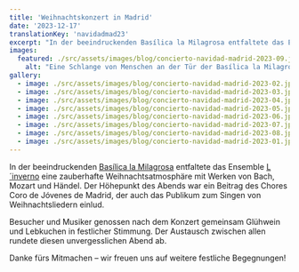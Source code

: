 ```yaml
---
title: 'Weihnachtskonzert in Madrid'
date: '2023-12-17'
translationKey: 'navidadmad23'
excerpt: "In der beeindruckenden Basílica la Milagrosa entfaltete das Ensemble L'inverno eine zauberhafte Weihnachtsatmosphäre mit Werken von Bach, Mozart und Händel."
images:
  featured: ./src/assets/images/blog/concierto-navidad-madrid-2023-09.jpg
	alt: "Eine Schlange von Menschen an der Tür der Basílica la Milagrosa, vor dem diesjährigen Weihnachtskonzert"
gallery:
  - image: ./src/assets/images/blog/concierto-navidad-madrid-2023-02.jpg
  - image: ./src/assets/images/blog/concierto-navidad-madrid-2023-03.jpg
  - image: ./src/assets/images/blog/concierto-navidad-madrid-2023-04.jpg
  - image: ./src/assets/images/blog/concierto-navidad-madrid-2023-05.jpg
  - image: ./src/assets/images/blog/concierto-navidad-madrid-2023-06.jpg
  - image: ./src/assets/images/blog/concierto-navidad-madrid-2023-07.jpg
  - image: ./src/assets/images/blog/concierto-navidad-madrid-2023-08.jpg
  - image: ./src/assets/images/blog/concierto-navidad-madrid-2023-01.jpg
---
```


In der beeindruckenden [Basílica la Milagrosa](/de/orte/basilica-parroquia-la-milagrosa/) entfaltete das Ensemble [L´inverno](/de/kuenstler/ensemble-linverno/) eine zauberhafte Weihnachtsatmosphäre mit Werken von Bach, Mozart und Händel. Der Höhepunkt des Abends war ein Beitrag des Chores Coro de Jóvenes de Madrid, der auch das Publikum zum Singen von Weihnachtsliedern einlud.

Besucher und Musiker genossen nach dem Konzert gemeinsam Glühwein und Lebkuchen in festlicher Stimmung. Der Austausch zwischen allen rundete diesen unvergesslichen Abend ab.

Danke fürs Mitmachen – wir freuen uns auf weitere festliche Begegnungen!
